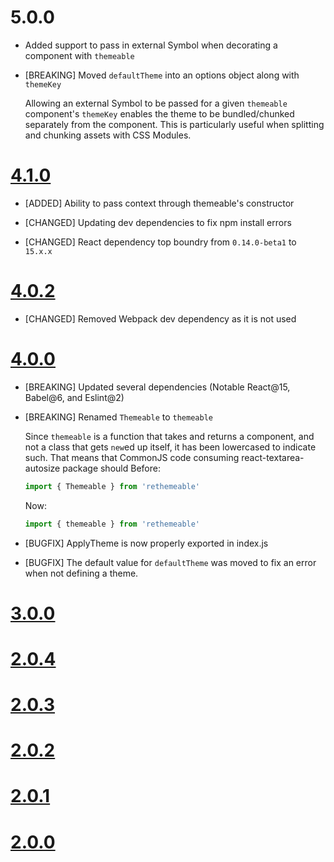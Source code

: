 5.0.0
=====

* Added support to pass in external Symbol when decorating a component with `themeable`
* [BREAKING] Moved `defaultTheme` into an options object along with `themeKey`

  Allowing an external Symbol to be passed for a given `themeable` component's `themeKey` enables the theme to be bundled/chunked separately from the component. This is particularly useful when splitting and chunking assets with CSS Modules.

[4.1.0]
=====

* [ADDED] Ability to pass context through themeable's constructor

* [CHANGED] Updating dev dependencies to fix npm install errors
* [CHANGED] React dependency top boundry from `0.14.0-beta1` to `15.x.x`


[4.0.2]
=====

* [CHANGED] Removed Webpack dev dependency as it is not used


[4.0.0]
=====

* [BREAKING] Updated several dependencies (Notable React@15, Babel@6, and Eslint@2)
* [BREAKING] Renamed `Themeable` to `themeable`

  Since `themeable` is a function that takes and returns a component, and not a class that
  gets `new`ed up itself, it has been lowercased to indicate such.
  That means that CommonJS code consuming react-textarea-autosize package should
  Before:
    ```javascript
    import { Themeable } from 'rethemeable'
    ```
  Now:
    ```javascript
    import { themeable } from 'rethemeable'
    ```

* [BUGFIX] ApplyTheme is now properly exported in index.js
* [BUGFIX] The default value for `defaultTheme` was moved to fix an error when not defining a theme.

[3.0.0]
=====

[2.0.4]
=====

[2.0.3]
=====

[2.0.2]
=====

[2.0.1]
=====

[2.0.0]
=====


[Unreleased]: https://github.com/andreypopp/rethemeable/compare/v4.1.0...HEAD
[4.1.0]: https://github.com/andreypopp/rethemeable/compare/v4.0.2...v4.1.0
[4.0.2]: https://github.com/andreypopp/rethemeable/compare/v4.0.0...v4.0.2
[4.0.0]: https://github.com/andreypopp/rethemeable/compare/v3.0.0...v4.0.0
[3.0.0]: https://github.com/andreypopp/rethemeable/compare/v2.0.4...v3.0.0
[2.0.4]: https://github.com/andreypopp/rethemeable/compare/v2.0.3...v2.0.4
[2.0.3]: https://github.com/andreypopp/rethemeable/compare/v2.0.2...v2.0.3
[2.0.2]: https://github.com/andreypopp/rethemeable/compare/v2.0.1...v2.0.2
[2.0.1]: https://github.com/andreypopp/rethemeable/compare/v2.0.0...v2.0.1
[2.0.0]: https://github.com/andreypopp/rethemeable/compare/v1.0.0...v2.0.0
